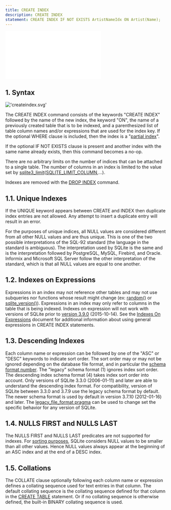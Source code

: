 ```yaml
---
title: CREATE INDEX
description: CREATE INDEX
statement: CREATE INDEX IF NOT EXISTS ArtistNameIdx ON Artist(Name);
---
```

!['script.js'](/public/docs/sqlite/script.js)





<h2 id="syntax"><span>1. </span>Syntax</h2>

!['createindex.svg'](/public/docs/sqlite/_svg/createindex.svg)


<p>The CREATE INDEX command consists of the keywords "CREATE INDEX" followed
by the name of the new index, the keyword "ON", the name of a previously
created table that is to be indexed, and a parenthesized list of table column
names and/or expressions that are used for the index key.
If the optional WHERE clause is included, then the index is a "<a href="https://www.sqlite.org/partialindex.html" target="_blank">partial index</a>".
</p>

<p>If the optional IF NOT EXISTS clause is present and another index
with the same name already exists, then this command becomes a no-op.</p>

<p>There are no arbitrary limits on the number of indices that can be
attached to a single table. The number of columns in an index is 
limited to the value set by
<a href="https://www.sqlite.org/c3ref/limit.html" target="_blank">sqlite3_limit</a>(<a href="https://www.sqlite.org/c3ref/c_limit_attached.html#sqlitelimitcolumn" target="_blank">SQLITE_LIMIT_COLUMN</a>,...).</p>

<p>Indexes are removed with the <a href="lang_dropindex">DROP INDEX</a> command.</p>

<a name="uniqueidx"></a>

<h2 id="unique_indexes"><span>1.1. </span>Unique Indexes</h2>

<p>If the UNIQUE keyword appears between CREATE and INDEX then duplicate
index entries are not allowed. Any attempt to insert a duplicate entry
will result in an error.</p>

<p>For the purposes of unique indices, all NULL values
are considered different from all other NULL values and are thus unique.
This is one of the two possible interpretations of the SQL-92 standard
(the language in the standard is ambiguous). The interpretation used
by SQLite is the same and is the interpretation
followed by PostgreSQL, MySQL, Firebird, and Oracle. Informix and
Microsoft SQL Server follow the other interpretation of the standard, which
is that all NULL values are equal to one another.</p>

<a name="indexexpr"></a>

<h2 id="indexes_on_expressions"><span>1.2. </span>Indexes on Expressions</h2>

<p>Expressions in an index may not reference other tables
and may not use subqueries nor functions whose result might
change (ex: <a href="lang_corefunc#random">random()</a> or <a href="lang_corefunc#sqlite_version">sqlite_version()</a>).
Expressions in an index may only refer to columns in the table
that is being indexed.
Indexes on expression will not work with versions of SQLite prior
to <a href="https://www.sqlite.org/releaselog/3_9_0.html" target="_blank">version 3.9.0</a> (2015-10-14).
See the <a href="https://www.sqlite.org/expridx.html" target="_blank">Indexes On Expressions</a> document for additional information
about using general expressions in CREATE INDEX statements.

<a name="descidx"></a>

</p><h2 id="descending_indexes"><span>1.3. </span>Descending Indexes</h2>

<p>Each column name or expression can be followed by one
of the "ASC" or "DESC" keywords to indicate sort order.
The sort order may or may not be ignored depending
on the database file format, and in particular the <a href="https://www.sqlite.org/fileformat2.html#schemaformat" target="_blank">schema format number</a>.
The "legacy" schema format (1) ignores index
sort order. The descending index schema format (4) takes index sort order
into account. Only versions of SQLite 3.3.0 (2006-01-11)
and later are able to understand
the descending index format. For compatibility, version of SQLite between 3.3.0
and 3.7.9 use the legacy schema format by default. The newer schema format is
used by default in version 3.7.10 (2012-01-16) and later.
The <a href="https://www.sqlite.org/pragma.html#pragma_legacy_file_format" target="_blank">legacy_file_format pragma</a> can be used to change set the specific
behavior for any version of SQLite.</p>

<h2 id="nulls_first_and_nulls_last"><span>1.4. </span>NULLS FIRST and NULLS LAST</h2>

<p>The NULLS FIRST and NULLS LAST predicates are not supported
for indexes. For <a href="https://www.sqlite.org/datatype3.html#sortorder" target="_blank">sorting purposes</a>, SQLite considers NULL values 
to be smaller than all other values. Hence NULL values always appear at
the beginning of an ASC index and at the end of a DESC index.</p>

<a name="collidx"></a>

<h2 id="collations"><span>1.5. </span>Collations</h2>

<p>The COLLATE clause optionally following each column name
or expression defines a
collating sequence used for text entries in that column.
The default collating
sequence is the collating sequence defined for that column in the
<a href="lang_createtable">CREATE TABLE</a> statement. Or if no collating sequence is otherwise defined,
the built-in BINARY collating sequence is used.</p>


